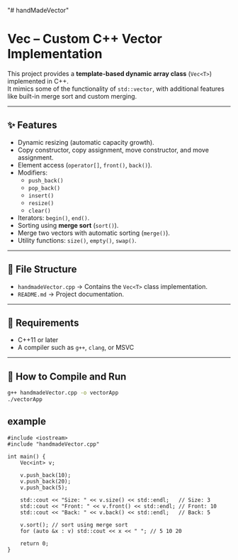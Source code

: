"# handMadeVector" 
# Vec<T> – Custom C++ Vector Implementation

This project provides a **template-based dynamic array class** (`Vec<T>`) implemented in C++.  
It mimics some of the functionality of `std::vector`, with additional features like built-in merge sort and custom merging.

---

## ✨ Features

- Dynamic resizing (automatic capacity growth).
- Copy constructor, copy assignment, move constructor, and move assignment.
- Element access (`operator[]`, `front()`, `back()`).
- Modifiers:
  - `push_back()`
  - `pop_back()`
  - `insert()`
  - `resize()`
  - `clear()`
- Iterators: `begin()`, `end()`.
- Sorting using **merge sort** (`sort()`).
- Merge two vectors with automatic sorting (`merge()`).
- Utility functions: `size()`, `empty()`, `swap()`.

---

## 📂 File Structure

- `handmadeVector.cpp` → Contains the `Vec<T>` class implementation.
- `README.md` → Project documentation.

---

## 🔧 Requirements

- C++11 or later
- A compiler such as `g++`, `clang`, or MSVC

---

## 🚀 How to Compile and Run

```bash
g++ handmadeVector.cpp -o vectorApp
./vectorApp
```

## example 
```
#include <iostream>
#include "handmadeVector.cpp"

int main() {
    Vec<int> v;

    v.push_back(10);
    v.push_back(20);
    v.push_back(5);

    std::cout << "Size: " << v.size() << std::endl;   // Size: 3
    std::cout << "Front: " << v.front() << std::endl; // Front: 10
    std::cout << "Back: " << v.back() << std::endl;   // Back: 5

    v.sort(); // sort using merge sort
    for (auto &x : v) std::cout << x << " "; // 5 10 20

    return 0;
}
```